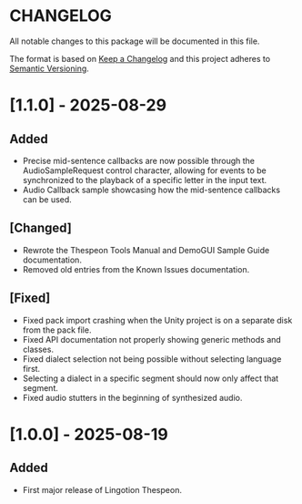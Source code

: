 # CHANGELOG
All notable changes to this package will be documented in this file.

The format is based on [Keep a Changelog](http://keepachangelog.com/en/1.0.0/)
and this project adheres to [Semantic Versioning](http://semver.org/spec/v2.0.0.html).
# [1.1.0] - 2025-08-29
## Added
* Precise mid-sentence callbacks are now possible through the AudioSampleRequest control character, allowing for events to be synchronized to the playback of a specific letter in the input text.
* Audio Callback sample showcasing how the mid-sentence callbacks can be used.
## [Changed]
* Rewrote the Thespeon Tools Manual and DemoGUI Sample Guide documentation.
* Removed old entries from the Known Issues documentation.
## [Fixed]
* Fixed pack import crashing when the Unity project is on a separate disk from the pack file.
* Fixed API documentation not properly showing generic methods and classes.
* Fixed dialect selection not being possible without selecting language first.
* Selecting a dialect in a specific segment should now only affect that segment.
* Fixed audio stutters in the beginning of synthesized audio.
# [1.0.0] - 2025-08-19
## Added
* First major release of Lingotion Thespeon.


